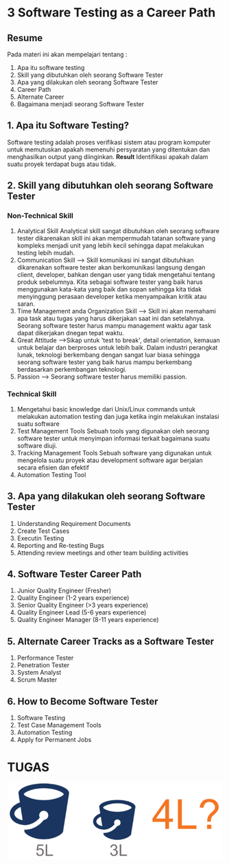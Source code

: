 # 3 Software Testing as a Career Path
## Resume
Pada materi ini akan mempelajari tentang :
1. Apa itu software testing
2. Skill yang dibutuhkan oleh seorang Software Tester
3. Apa yang dilakukan oleh seorang Software Tester
4. Career Path
5. Alternate Career
6. Bagaimana menjadi seorang Software Tester

## 1. Apa itu Software Testing?
Software testing adalah proses verifikasi sistem atau program komputer untuk memutuskan apakah memenuhi persyaratan yang ditentukan dan menghasilkan output yang diinginkan.
**Result**
Identifikasi apakah dalam suatu proyek terdapat bugs atau tidak. 

## 2. Skill yang dibutuhkan oleh seorang Software Tester
### Non-Technical Skill
1. Analytical Skill
Analytical skill sangat dibutuhkan oleh seorang software tester dikarenakan skill ini akan mempermudah tatanan software yang kompleks menjadi unit yang lebih         kecil sehingga dapat melakukan testing lebih mudah.
2. Communication Skill
--> Skill komunikasi ini sangat dibutuhkan dikarenakan software tester akan berkomunikasi langsung dengan client, developer, bahkan dengan user yang tidak mengetahui tentang produk sebelumnya. Kita sebagai software tester yang baik harus menggunakan kata-kata yang baik dan sopan sehingga kita tidak menyinggung perasaan developer ketika menyampaikan kritik atau saran.
3. Time Management anda Organization Skill
--> Skill ini akan memahami apa task atau tugas yang harus dikerjakan saat ini dan setelahnya. Seorang software tester harus mampu management waktu agar task dapat dikerjakan dnegan tepat waktu.
4. Great Attitude
-->Sikap untuk 'test to break', detail orientation, kemauan untuk belajar dan berproses untuk lebih baik. Dalam industri perangkat lunak, teknologi berkembang dengan sangat luar biasa sehingga seorang software tester yang baik harus mampu berkembang berdasarkan perkembangan teknologi.
5. Passion
--> Seorang software tester harus memiliki passion. 

### Technical Skill
1. Mengetahui basic knowledge dari Unix/Linux commands untuk melakukan automation testing dan juga ketika ingin melakukan instalasi suatu software
2. Test Management Tools
Sebuah tools yang digunakan oleh seorang software tester untuk menyimpan informasi terkait bagaimana suatu software diuji.
3. Tracking Management Tools
Sebuah software yang digunakan untuk mengelola suatu proyek atau development software agar berjalan secara efisien dan efektif
4. Automation Testing Tool

## 3. Apa yang dilakukan oleh seorang Software Tester
1. Understanding Requirement Documents
2. Create Test Cases
3. Executin Testing
4. Reporting and Re-testing Bugs
5. Attending review meetings and other team building activities

## 4. Software Tester Career Path
1. Junior Quality Engineer (Fresher)
2. Quality Engineer (1-2 years experience)
3. Senior Quality Engineer (>3 years experience)
4. Quality Engineer Lead (5-6 years experience)
5. Quality Engineer Manager (8-11 years experience)

## 5. Alternate Career Tracks as a Software Tester
1. Performance Tester
2. Penetration Tester
3. System Analyst
4. Scrum Master

## 6. How to Become Software Tester
1. Software Testing
2. Test Case Management Tools
3. Automation Testing
4. Apply for Permanent Jobs

# TUGAS
![This is an image](https://github.com/elfrida123/qe_elfrida-rd-tampubolon/blob/master/3_Software%20Testing%20as%20a%20Career%20Path/screenshots/Tugas.PNG)

